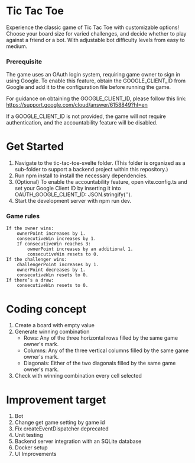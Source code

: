 # Tic Tac Toe
Experience the classic game of Tic Tac Toe with customizable options! Choose your board size for varied challenges, and decide whether to play against a friend or a bot. With adjustable bot difficulty levels from easy to medium.

### Prerequisite
The game uses an OAuth login system, requiring game owner to sign in using Google. To enable this feature, obtain the GOOGLE_CLIENT_ID from Google and add it to the configuration file before running the game.

For guidance on obtaining the GOOGLE_CLIENT_ID, please follow this link: https://support.google.com/cloud/answer/6158849?hl=en

If a GOOGLE_CLIENT_ID is not provided, the game will not require authentication, and the accountability feature will be disabled.

# Get Started
1. Navigate to the tic-tac-toe-svelte folder. (This folder is organized as a sub-folder to support a backend project within this repository.)
2. Run npm install to install the necessary dependencies.
3. (Optional) To enable the accountability feature, open vite.config.ts and set your Google Client ID by inserting it into OAUTH_GOOGLE_CLIENT_ID: JSON.stringify('').
4. Start the development server with npm run dev.

### Game rules
    If the owner wins:
        ownerPoint increases by 1.
        consecutiveWin increases by 1.
        If consecutiveWin reaches 3:
            ownerPoint increases by an additional 1.
            consecutiveWin resets to 0.
    If the challenger wins:
        challengerPoint increases by 1.
        ownerPoint decreases by 1.
        consecutiveWin resets to 0.
    If there’s a draw:
        consecutiveWin resets to 0.

# Coding concept
1. Create a board with empty value
2. Generate winning combination
    - Rows: Any of the three horizontal rows filled by the same game owner's mark.
    - Columns: Any of the three vertical columns filled by the same game owner's mark.
    - Diagonals: Either of the two diagonals filled by the same game owner's mark.
3. Check with winning combination every cell selected

# Improvement target
1. Bot
1. Change get game setting by game id
2. Fix createEventDispatcher deprecated
3. Unit testing
4. Backend server integration with an SQLite database
5. Docker setup
6. UI Improvements

